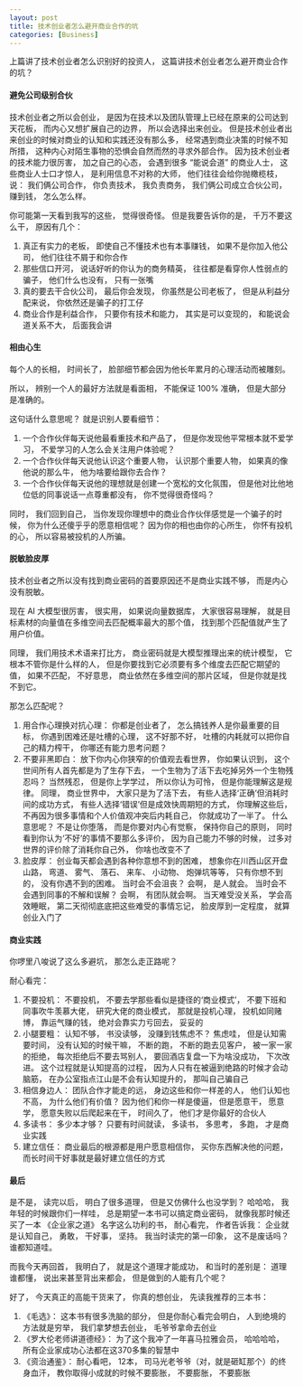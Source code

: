 ```yaml
---
layout: post
title: 技术创业者怎么避开商业合作的坑
categories: [Business]
---
```


上篇讲了技术创业者怎么识别好的投资人， 这篇讲技术创业者怎么避开商业合作的坑？

#### 避免公司级别合伙
技术创业者之所以会创业， 是因为在技术以及团队管理上已经在原来的公司达到天花板， 而内心又想扩展自己的边界， 所以会选择出来创业。 但是技术创业者出来创业的时候对商业的认知和实践还没有那么多， 经常遇到商业决策的时候不知所措， 这种内心对陌生事物的恐惧会自然而然的寻求外部合作。 因为技术创业者的技术能力很厉害， 加之自己的心态， 会遇到很多 “能说会道” 的商业人士， 这些商业人士口才惊人， 是利用信息不对称的大师， 他们往往会给你抛橄榄枝， 说： 我们俩公司合作， 你负责技术， 我负责商务， 我们俩公司成立合伙公司， 赚到钱， 怎么怎么样。

你可能第一天看到我写的这些， 觉得很奇怪。 但是我要告诉你的是， 千万不要这么干， 原因有几个：
1. 真正有实力的老板， 即使自己不懂技术也有本事赚钱， 如果不是你加入他公司， 他们往往不屑于和你合作
2. 那些信口开河， 说话好听的你认为的商务精英， 往往都是看穿你人性弱点的骗子， 他们什么也没有， 只有一张嘴
3. 真的要去干合伙公司， 最后你会发现， 你虽然是公司老板了， 但是从利益分配来说， 你依然还是骗子的打工仔
4. 商业合作是利益合作， 只要你有技术和能力， 其实是可以变现的， 和能说会道关系不大， 后面我会讲

#### 相由心生
每个人的长相， 时间长了， 脸部细节都会因为他长年累月的心理活动而被雕刻。

所以， 辨别一个人的最好方法就是看面相， 不能保证 100% 准确， 但是大部分是准确的。

这句话什么意思呢？ 就是识别人要看细节：
1. 一个合作伙伴每天说他最看重技术和产品了， 但是你发现他平常根本就不爱学习， 不爱学习的人怎么会关注用户体验呢？
2. 一个合作伙伴每天说他认识这个重要人物， 认识那个重要人物， 如果真的像他说的那么牛， 他为啥要给跟你去合作？
3. 一个合作伙伴每天说他的理想就是创建一个宽松的文化氛围， 但是他对比他地位低的同事说话一点尊重都没有， 你不觉得很奇怪吗？

同时， 我们回到自己， 当你发现你理想中的商业合作伙伴感觉是一个骗子的时候， 你为什么还傻乎乎的愿意相信呢？ 因为你的相也由你的心所生， 你怀有投机的心， 所以容易被投机的人所骗。

#### 脱敏脸皮厚
技术创业者之所以没有找到商业密码的首要原因还不是商业实践不够， 而是内心没有脱敏。

现在 AI 大模型很厉害， 很实用， 如果说向量数据库， 大家很容易理解， 就是目标素材的向量值在多维空间去匹配概率最大的那个值， 找到那个匹配值就产生了用户价值。

同理， 我们用技术术语来打比方， 商业密码就是大模型推理出来的统计模型， 它根本不管你是什么样的人， 但是你要找到它必须要有多个维度去匹配它期望的值， 如果不匹配， 不好意思， 商业依然在多维空间的那片区域， 但是你就是找不到它。

那怎么匹配呢？
1. 用合作心理换对抗心理： 你都是创业者了， 怎么搞钱养人是你最重要的目标， 你遇到困难还是吐槽的心理， 这不好那不好， 吐槽的内耗就可以把你自己的精力榨干， 你哪还有能力思考问题？
2. 不要非黑即白： 放下你内心你狭窄的价值观去看世界， 你如果认识到， 这个世间所有人首先都是为了生存下去， 一个生物为了活下去吃掉另外一个生物残忍吗？ 当然残忍， 但是你上学学过， 所以你认为可怜， 但是你能理解这是规律。 同理， 商业世界中， 大家只是为了活下去， 有些人选择‘正确’但消耗时间的成功方式， 有些人选择‘错误’但是成效快周期短的方式， 你理解这些后， 不再因为很多事情和个人价值观冲突后内耗自己， 你就成功了一半了。 什么意思呢？ 不是让你堕落， 而是你要对内心有觉察， 保持你自己的原则， 同时看到你认为‘不好’的事情不要那么多评价， 因为自己能力不够的时候， 过多对世界的评价除了消耗你自己外， 你啥也改变不了
3. 脸皮厚： 创业每天都会遇到各种你意想不到的困难， 想象你在川西山区开盘山路， 弯道、 雾气、 落石、 来车、 小动物、 炮弹坑等等， 只有你想不到的， 没有你遇不到的困难。 当时会不会沮丧？ 会啊， 是人就会。 当时会不会遇到同事的不解和误解？ 会啊， 有团队就会啊。 当天难受没关系， 学会高效睡眠， 第二天彻彻底底把这些难受的事情忘记， 脸皮厚到一定程度， 就算创业入门了

#### 商业实践
你啰里八唆说了这么多避坑， 那怎么走正路呢？

耐心看完：
1. 不要投机： 不要投机， 不要去学那些看似是捷径的‘商业模式’， 不要下班和同事吹牛羡慕大佬， 研究大佬的商业模式， 那就是投机心理， 投机如同赌博， 靠运气赚的钱， 绝对会靠实力亏回去， 妥妥的
2. 小腿要粗： 认知不够， 书没读够， 没赚到钱焦虑不？ 焦虑哇， 但是认知需要时间， 没有认知的时候干嘛， 不断的跑， 不断的跑去见客户， 被一家一家的拒绝， 每次拒绝后不要去骂别人， 要回酒店复盘一下为啥没成功， 下次改进。 这个过程就是认知提高的过程， 因为人只有在被逼到绝路的时候才会动脑筋， 在办公室指点江山是不会有认知提升的， 那叫自己骗自己
3. 相信身边人： 团队合作才能走的远， 身边这些和你一样差的人， 他们认知也不高， 为什么他们有价值？ 因为他们和你一样是傻逼， 但是愿意干， 愿意学， 愿意失败以后爬起来在干， 时间久了， 他们才是你最好的合伙人
4. 多读书： 多少本才够？ 只要有时间就读， 多读书， 多思考， 多跑， 才是商业实践
5. 建立信任： 商业最后的根源都是用户愿意相信你， 买你东西解决他的问题， 而长时间干好事就是最好建立信任的方式

#### 最后
是不是， 读完以后， 明白了很多道理， 但是又仿佛什么也没学到？ 哈哈哈， 我年轻的时候跟你们一样哇， 总是期望一本书可以搞定商业密码， 就像我那时候还买了一本 《企业家之道》 名字这么功利的书， 耐心看完， 作者告诉我： 企业就是认知自己， 勇敢， 干好事， 坚持。 我当时读完的第一印象， 这不是废话吗？ 谁都知道哇。

而我今天再回首， 我明白了， 就是这个道理才能成功， 和当时的差别是： 道理谁都懂， 说出来甚至背出来都会， 但是做到的人能有几个呢？

好了， 今天真正的高能干货来了， 你真的想创业， 先读我推荐的三本书：
1. 《毛选》： 这本书有很多洗脑的部分， 但是你耐心看完会明白， 人到绝境的方法就是穷举， 我们拿梦想去创业， 毛爷爷拿命去创业
2. 《罗大伦老师讲道德经》： 为了这个我冲了一年喜马拉雅会员， 哈哈哈哈， 所有企业家成功心法都在这370多集的智慧中
3. 《资治通鉴》： 耐心看吧， 12本， 司马光老爷爷（对，就是砸缸那个）的终身血汗， 教你取得小成就的时候不要膨胀， 不要膨胀， 不要膨胀
